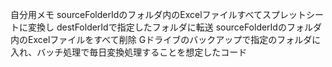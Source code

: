 自分用メモ
sourceFolderIdのフォルダ内のExcelファイルすべてスプレットシートに変換し
destFolderIdで指定したフォルダに転送
sourceFolderIdのフォルダ内のExcelファイルをすべて削除
Gドライブのバックアップで指定のフォルダに入れ、バッチ処理で毎日変換処理することを想定したコード
